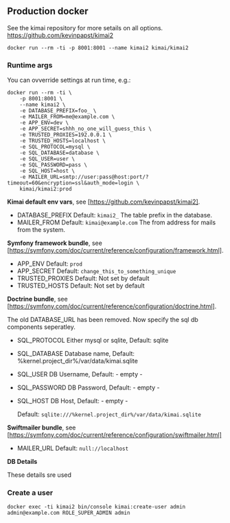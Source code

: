 ## Production docker

See the kimai repository for more setails on all options. https://github.com/kevinpapst/kimai2

    docker run --rm -ti -p 8001:8001 --name kimai2 kimai/kimai2

### Runtime args

You can ovverride settings at run time, e.g.:

    docker run --rm -ti \
        -p 8001:8001 \
        --name kimai2 \
        -e DATABASE_PREFIX=foo_ \
        -e MAILER_FROM=me@example.com \
        -e APP_ENV=dev \
        -e APP_SECRET=shhh_no_one_will_guess_this \
        -e TRUSTED_PROXIES=192.0.0.1 \
        -e TRUSTED_HOSTS=localhost \
        -e SQL_PROTOCOL=mysql \
        -e SQL_DATABASE=database \
        -e SQL_USER=user \
        -e SQL_PASSWORD=pass \
        -e SQL_HOST=host \
        -e MAILER_URL=smtp://user:pass@host:port/?timeout=60&encryption=ssl&auth_mode=login \
        kimai/kimai2:prod

**Kimai default env vars**, see [https://github.com/kevinpapst/kimai2].
 * DATABASE_PREFIX
   Default: ```kimai2_```
   The table prefix in the database.
 * MAILER_FROM
   Default: ```kimai@example.com```
   The from address for mails from the system.

**Symfony framework bundle**, see [https://symfony.com/doc/current/reference/configuration/framework.html].
 * APP_ENV
   Default: ```prod```
 * APP_SECRET
   Default: ```change_this_to_something_unique```
 * TRUSTED_PROXIES
   Default: Not set by default
 * TRUSTED_HOSTS
   Default: Not set by default

**Doctrine bundle**, see [https://symfony.com/doc/current/reference/configuration/doctrine.html].

The old DATABASE_URL has been removed.  Now specify the sql db components seperatley.

 * SQL_PROTOCOL
   Either mysql or sqlite, Default: sqlite
 * SQL_DATABASE
   Database name, Default: %kernel.project_dir%/var/data/kimai.sqlite
 * SQL_USER
   DB Username, Default: - empty -
 * SQL_PASSWORD
   DB Password, Default: - empty -
 * SQL_HOST
   DB Host, Default: - empty -

   Default: ```sqlite:///%kernel.project_dir%/var/data/kimai.sqlite```

**Swiftmailer bundle**, see [https://symfony.com/doc/current/reference/configuration/swiftmailer.html]
 * MAILER_URL
   Default: ```null://localhost```

**DB Details**

These details sre used 

### Create a user

    docker exec -ti kimai2 bin/console kimai:create-user admin admin@example.com ROLE_SUPER_ADMIN admin
